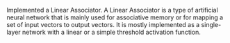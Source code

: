 Implemented a Linear Associator. A Linear Associator is a type of artificial neural network that is mainly used for associative memory or for mapping a set of input vectors to output vectors. It is mostly implemented as a single-layer network with a linear or a simple threshold activation function.
